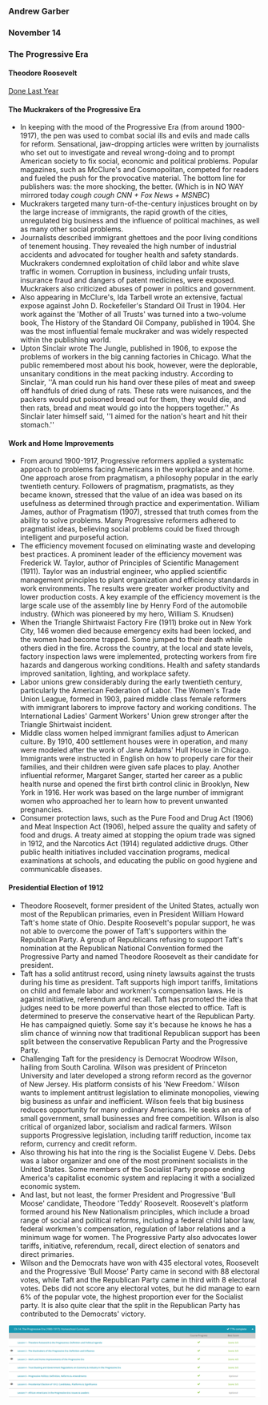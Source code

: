 ### Andrew Garber
### November 14
### The Progressive Era

#### Theodore Roosevelt
[Done Last Year](../../Q3-Q4_10TH/History/Completed%20Work/A_New_Century/how_TR_changed_presidency.md)

#### The Muckrakers of the Progressive Era
 - In keeping with the mood of the Progressive Era (from around 1900-1917), the pen was used to combat social ills and evils and made calls for reform. Sensational, jaw-dropping articles were written by journalists who set out to investigate and reveal wrong-doing and to prompt American society to fix social, economic and political problems. Popular magazines, such as McClure's and Cosmopolitan, competed for readers and fueled the push for the provocative material. The bottom line for publishers was: the more shocking, the better. (Which is in NO WAY mirrored today *cough cough CNN + Fox News + MSNBC*)
 - Muckrakers targeted many turn-of-the-century injustices brought on by the large increase of immigrants, the rapid growth of the cities, unregulated big business and the influence of political machines, as well as many other social problems.
 - Journalists described immigrant ghettoes and the poor living conditions of tenement housing. They revealed the high number of industrial accidents and advocated for tougher health and safety standards. Muckrakers condemned exploitation of child labor and white slave traffic in women. Corruption in business, including unfair trusts, insurance fraud and dangers of patent medicines, were exposed. Muckrakers also criticized abuses of power in politics and government.
 - Also appearing in McClure's, Ida Tarbell wrote an extensive, factual expose against John D. Rockefeller's Standard Oil Trust in 1904. Her work against the 'Mother of all Trusts' was turned into a two-volume book, The History of the Standard Oil Company, published in 1904. She was the most influential female muckraker and was widely respected within the publishing world.
 - Upton Sinclair wrote The Jungle, published in 1906, to expose the problems of workers in the big canning factories in Chicago. What the public remembered most about his book, however, were the deplorable, unsanitary conditions in the meat packing industry. According to Sinclair, ''A man could run his hand over these piles of meat and sweep off handfuls of dried dung of rats. These rats were nuisances, and the packers would put poisoned bread out for them, they would die, and then rats, bread and meat would go into the hoppers together.'' As Sinclair later himself said, ''I aimed for the nation's heart and hit their stomach.''

#### Work and Home Improvements 
 - From around 1900-1917, Progressive reformers applied a systematic approach to problems facing Americans in the workplace and at home. One approach arose from pragmatism, a philosophy popular in the early twentieth century. Followers of pragmatism, pragmatists, as they became known, stressed that the value of an idea was based on its usefulness as determined through practice and experimentation. William James, author of Pragmatism (1907), stressed that truth comes from the ability to solve problems. Many Progressive reformers adhered to pragmatist ideas, believing social problems could be fixed through intelligent and purposeful action.
 - The efficiency movement focused on eliminating waste and developing best practices. A prominent leader of the efficiency movement was Frederick W. Taylor, author of Principles of Scientific Management (1911). Taylor was an industrial engineer, who applied scientific management principles to plant organization and efficiency standards in work environments. The results were greater worker productivity and lower production costs. A key example of the efficiency movement is the large scale use of the assembly line by Henry Ford of the automobile industry. (Which was pioneered by my hero, William S. Knudsen)
 - When the Triangle Shirtwaist Factory Fire (1911) broke out in New York City, 146 women died because emergency exits had been locked, and the women had become trapped. Some jumped to their death while others died in the fire. Across the country, at the local and state levels, factory inspection laws were implemented, protecting workers from fire hazards and dangerous working conditions. Health and safety standards improved sanitation, lighting, and workplace safety.
 - Labor unions grew considerably during the early twentieth century, particularly the American Federation of Labor. The Women's Trade Union League, formed in 1903, paired middle class female reformers with immigrant laborers to improve factory and working conditions. The International Ladies' Garment Workers' Union grew stronger after the Triangle Shirtwaist incident.
 - Middle class women helped immigrant families adjust to American culture. By 1910, 400 settlement houses were in operation, and many were modeled after the work of Jane Addams' Hull House in Chicago. Immigrants were instructed in English on how to properly care for their families, and their children were given safe places to play. Another influential reformer, Margaret Sanger, started her career as a public health nurse and opened the first birth control clinic in Brooklyn, New York in 1916. Her work was based on the large number of immigrant women who approached her to learn how to prevent unwanted pregnancies.
 - Consumer protection laws, such as the Pure Food and Drug Act (1906) and Meat Inspection Act (1906), helped assure the quality and safety of food and drugs. A treaty aimed at stopping the opium trade was signed in 1912, and the Narcotics Act (1914) regulated addictive drugs. Other public health initiatives included vaccination programs, medical examinations at schools, and educating the public on good hygiene and communicable diseases.

#### Presidential Election of 1912
 - Theodore Roosevelt, former president of the United States, actually won most of the Republican primaries, even in President William Howard Taft's home state of Ohio. Despite Roosevelt's popular support, he was not able to overcome the power of Taft's supporters within the Republican Party. A group of Republicans refusing to support Taft's nomination at the Republican National Convention formed the Progressive Party and named Theodore Roosevelt as their candidate for president.
 - Taft has a solid antitrust record, using ninety lawsuits against the trusts during his time as president. Taft supports high import tariffs, limitations on child and female labor and workmen's compensation laws. He is against initiative, referendum and recall. Taft has promoted the idea that judges need to be more powerful than those elected to office. Taft is determined to preserve the conservative heart of the Republican Party. He has campaigned quietly. Some say it's because he knows he has a slim chance of winning now that traditional Republican support has been split between the conservative Republican Party and the Progressive Party.
 - Challenging Taft for the presidency is Democrat Woodrow Wilson, hailing from South Carolina. Wilson was president of Princeton University and later developed a strong reform record as the governor of New Jersey. His platform consists of his 'New Freedom.' Wilson wants to implement antitrust legislation to eliminate monopolies, viewing big business as unfair and inefficient. Wilson feels that big business reduces opportunity for many ordinary Americans. He seeks an era of small government, small businesses and free competition. Wilson is also critical of organized labor, socialism and radical farmers. Wilson supports Progressive legislation, including tariff reduction, income tax reform, currency and credit reform.
 - Also throwing his hat into the ring is the Socialist Eugene V. Debs. Debs was a labor organizer and one of the most prominent socialists in the United States. Some members of the Socialist Party propose ending America's capitalist economic system and replacing it with a socialized economic system.
 - And last, but not least, the former President and Progressive 'Bull Moose' candidate, Theodore 'Teddy' Roosevelt. Roosevelt's platform formed around his New Nationalism principles, which include a broad range of social and political reforms, including a federal child labor law, federal workmen's compensation, regulation of labor relations and a minimum wage for women. The Progressive Party also advocates lower tariffs, initiative, referendum, recall, direct election of senators and direct primaries.
 - Wilson and the Democrats have won with 435 electoral votes, Roosevelt and the Progressive 'Bull Moose' Party came in second with 88 electoral votes, while Taft and the Republican Party came in third with 8 electoral votes. Debs did not score any electoral votes, but he did manage to earn 6% of the popular vote, the highest proportion ever for the Socialist party. It is also quite clear that the split in the Republican Party has contributed to the Democrats' victory.

![Alt text](Media/nov14_progressive.png)
